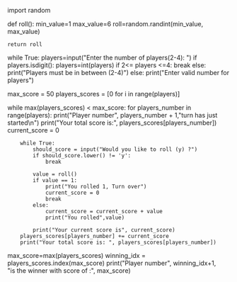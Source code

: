 import random

def roll():
    min_value=1
    max_value=6
    roll=random.randint(min_value, max_value)
    
    return roll

while True:
    players=input("Enter the number of players(2-4): ")
    if players.isdigit():
        players=int(players)
        if 2<= players <=4:
            break
        else:
            print("Players must be in between (2-4)")
    else:
        print("Enter valid number for players")
        
max_score = 50
players_scores = [0 for i in range(players)]

while max(players_scores) < max_score:
    for players_number in range(players):
        print("Player number", players_number + 1,"turn has just started\n")
        print("Your total score is:", players_scores[players_number])
        current_score = 0
        
        while True:
            should_score = input("Would you like to roll (y) ?")
            if should_score.lower() != 'y':
                break
            
            value = roll()
            if value == 1:
                print("You rolled 1, Turn over")
                current_score = 0
                break
            else:
                current_score = current_score + value
                print("You rolled",value)
                
            print("Your current score is", current_score)
        players_scores[players_number] += current_score
        print("Your total score is: ", players_scores[players_number])
        
max_score=max(players_scores)
winning_idx = players_scores.index(max_score)
print("Player number", winning_idx+1,\
      "is the winner with score of :", max_score)
